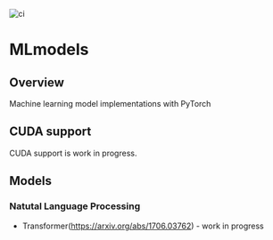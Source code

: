 ![ci](https://github.com/hirosuke29/mlmodels/actions/workflows/ci.yml/badge.svg)

# MLmodels

## Overview

Machine learning model implementations with PyTorch

## CUDA support
CUDA support is work in progress.

## Models

### Natutal Language Processing
- Transformer(https://arxiv.org/abs/1706.03762) - work in progress